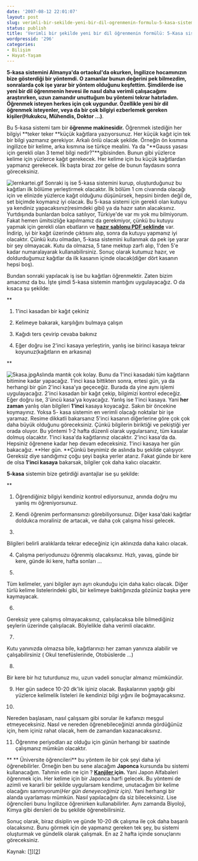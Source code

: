 ```yaml
---
date: '2007-08-12 22:01:07'
layout: post
slug: verimli-bir-sekilde-yeni-bir-dil-ogrenmenin-formulu-5-kasa-sistemi
status: publish
title: 'Verimli bir şekilde yeni bir dil öğrenmenin formülü: 5-Kasa sistemi'
wordpressid: '296'
categories:
- Bilişim
- Hayat-Yaşam
---
```


**5-kasa sistemini **Almanya'da ortaokul'da okurken, İngilizce hocamınızın bize gösterdiği bir yöntemdi. O zamanlar bunun değerini pek bilmezdim, sonralarda çok işe yarar bir yöntem olduğunu keşfettim. Şimdilerde ise yeni bir dil öğrenmenin hevesi ile nasıl daha verimli çalışacağımı araştırırken, uzun zamandır unuttuğum bu yöntemi tekrar hatırladım. Öğrenmek isteyen herkes için çok uygundur. Özellikle yeni bir dil öğrenmek isteyenler, veya da bir çok bilgiyi ezberlemek gereken kişiler**(Hukukcu, Mühendis, Doktor ...)**. 

Bu 5-kasa sistemi tam bir **öğrenme makinesidir.** Öğrenmek istediğin her bilgiyi **teker teker **küçük kağıtlara yazıyorsunuz. Her küçük kağıt için tek bir bilgi yazmanız gerekiyor. Arkalı önlü olacak şekilde. Örneğin ön kısmına ingilizce bir kelime, arka kısmına ise türkçe mealini. Ya da "**Gauss yasası için gerekli olan 3 temel bilgi nedir?"**gibisinden. Bunun gibi yüzlerce kelime için yüzlerce kağıt gerekecek. Her kelime için bu küçük kağıtlardan yapmanız gerekecek. İlk başta biraz zor gelse de bunun faydasını sonra göreceksiniz. 


![lernkartei.gif](http://arsln.org/image/lernkartei.gif)
Sonraki iş ise 5-kasa sistemini kurup, oluşturduğunuz bu kağıtları ilk bölüme yerleştirmek olacaktır. İlk bölüm 1 cm civarında olacağı için ve elinizde yüzlerce kağıt olduğunu düşünürsek, hepsini birden değil de, set biçimde koymanız iyi olacak. Bu 5-kasa sistemi için gerekli olan kutuyu ya kendiniz yapacaksınız(resimdeki gibi) ya da hazır satın alacaksınız. Yurtdışında bunlardan bolca satılıyor, Türkiye'de var mı yok mu bilmiyorum. Fakat hemen ümitsizliğe kapılmamız da gerekmiyor, çünkü bu kutuyu yapmak için gerekli olan ebatların ve **[hazır şablonu PDF şeklinde](http://lernkartei.de/3er_lernkasten.pdf)** var. İndirip, iyi bir kağıt üzerinde çıktısını alıp, sonra da kutuyu yapmanız iyi olacaktır. Çünkü kutu olmadan, 5-kasa sistemini kullanmak da pek işe yarar bir şey olmayacak. Kutu da olmazsa, 5 tane mektup zarfı alıp, 1'den 5'e kadar numaralayarak kullanabilirsiniz. Sonuç olarak kutumuz hazır, ve doldurduğumuz kağıtlar da ilk kasanın içinde olacak(diğer dört kasanın hepsi boş).


Bundan sonraki yapılacak iş ise bu kağıtları öğrenmektir. Zaten bizim amacımız da bu. İşte şimdi 5-kasa sistemin mantığını uygulayacağız. O da kısaca şu şekilde:

**


	
  1. 1'inci kasadan bir kağıt çekiniz


	
  2. Kelimeye bakarak, karşılığını bulmaya çalışın


	
  3. Kağıdı ters çevirip cevaba bakınız


	
  4. Eğer doğru ise 2'inci kasaya yerleştirin, yanlış ise birinci kasaya tekrar koyunuz(kağıtların en arkasına)

**



![5kasa.jpg](http://arsln.org/image/5kasa.jpg)Aslında mantık çok kolay. Bunu da 1'inci kasadaki tüm kağıtların bitimine kadar yapacağız. 1'inci kasa bittikten sonra, ertesi gün, ya da herhangi bir gün 2'inci kasa'ya geçeceğiz. Burada da yine aynı işlemi uygulayacağız. 2'inci kasadan bir kağıt çekip, bilgimizi kontrol edeceğiz. Eğer doğru ise, 3'üncü kasa'ya koyacağız. Yanlış ise 1'inci kasaya. Yani **her zaman** yanlış olan bilgileri **1'inci** kasaya koyacağız. Sakın bir öncekine koymayınız. Yoksa 5- kasa sistemin en verimli olacağı noktalar bir işe yaramaz. Resime dikkatli bakarsanız 5'inci kasanın diğerlerine göre çok çok daha büyük olduğunu göreceksiniz. Çünkü bilgilerin biriktiği ve pekiştiği yer orada oluyor. Bu yöntemi 1-2 hafta düzenli olarak uygularsanız, tüm kasalar dolmuş olacaktır. 1'inci kasa'da kağıtlarınız olacaktır. 2'inci kasa'da da. Hepsiniz öğrenene kadar hep devam edeceksiniz. 1'inci kasaya her gün bakacağız. **Her gün. **Çünkü beynimiz de aslında bu şekilde çalışıyor. Gereksiz diye sandığımız çoğu şeyi başka yerler atarız. Fakat günde bir kere de olsa **1'inci kasaya** bakarsak, bilgiler çok daha kalıcı olacaktır. 

**5-kasa** sistemin bize getirdiği avantajlar ise şu şekilde:

**


	
  1. Öğrendiğiniz bilgiyi kendiniz kontrol ediyorsunuz, anında doğru mu yanlış mı öğreniyorsunuz.



	
  2. Kendi öğrenim performansınızı görebiliyorsunuz. Diğer kasa'daki kağıtlar doldukca moraliniz de artacak, ve daha çok çalışma hissi gelecek.


	
  3. 
Bilgileri belirli aralıklarda tekrar edeceğiniz için aklınızda daha kalıcı olacak.



	
  4. Çalışma periyodunuzu öğrenmiş olacaksınız. Hızlı, yavaş, günde bir kere, günde iki kere, hafta sonları ...


	
  5. 
Tüm kelimeler, yani bilgiler ayrı ayrı okunduğu için daha kalıcı olacak. Diğer türlü kelime listelerindeki gibi, bir kelimeye baktığınızda gözünüz başka yere kaymayacak.


	
  6. 
Gereksiz yere çalışmış olmayacaksınız, çalışılacaksa bile bilmediğiniz şeylerin üzerinde çalışılacak. Böylelikle daha verimli olacaktır.


	
  7. 
Kutu yanınızda olmazsa bile, kağıtlarınızı her zaman yanınıza alabilir ve çalışabilirsiniz ( Okul tenefüslerinde, Otobüslerde ...)


	
  8. 
Bir kere bir hız tuturdunuz mu, uzun vadeli sonuçlar almanız mümkündür. 



	
  9. Her gün sadece 10-20 dk'lık işiniz olacak. Başkalarının yaptığı gibi yüzlerce kelimelik listeleri ile kendinizi bilgi yığını ile boğmayacaksınız. 


	
  10. 
Nereden başlasam, nasıl çalışsam gibi sorular ile kafanızı meşgul etmeyeceksiniz. Nasıl ve nereden öğrenebileceğinizi anında gördüğünüz için, hem içiniz rahat olacak, hem de zamandan kazanacaksınız. 


	
  11. Öğrenme periyodları az olduğu için günün herhangi bir saatinde çalışmanız mümkün olacaktır.

**
**
Üniversite öğrencileri** bu yöntem ile bir çok şeyi daha iyi öğrenebilirler. Örneğin ben bu sene alacağım **Japonca** kursunda bu sistemi kullanacağım. Tahmin edin ne için ? **[Kanjiler ](http://sozluk.sourtimes.org/show.asp?t=kanji)için.** Yani Japon Alfabaleri öğrenmek için. Her kelime için bir Japonca harfi gelecek. Bu yöntemi de azimli ve kararli bir şekilde uygularsam kendime, unutacağım bir kelime olacağını sanmıyorum(_Her gün deneyeceğimiz için)_. Yani herhangi bir alanda uyarlaması mümkün. Nasıl yapılacağını da siz bileceksiniz. Lise öğrencileri bunu İngilizce öğrenirken kullanabilirler. Aynı zamanda Biyoloji, Kimya gibi dersleri de bu şekilde öğrenebilirsiniz. 

Sonuç olarak, biraz disiplin ve günde 10-20 dk çalışma ile çok daha başarılı olacaksınız. Bunu görmek için de yapmanız gereken tek şey, bu sistemi oluşturmak ve gündelik olarak çalışmak. En az 2 hafta içinde sonuçlarını göreceksiniz.

Kaynak: [[1](http://www.pohlw.de/lernen/kurs/lern-05.htm)][[2](http://lernkartei.de/prinzip.php)]


